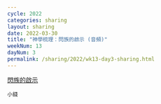 ```yaml
---
cycle: 2022
categories: sharing
layout: sharing
date: 2022-03-30
title: "神學梳理：閃族的啟示 (音頻)"
weekNum: 13
dayNum: 3
permalink: /sharing/2022/wk13-day3-sharing.html
---
```


[閃族的啟示](https://eccseattle.github.io/media/sharing/2022/wk013/2022-03-30-bin.m4a)

`小錢`
